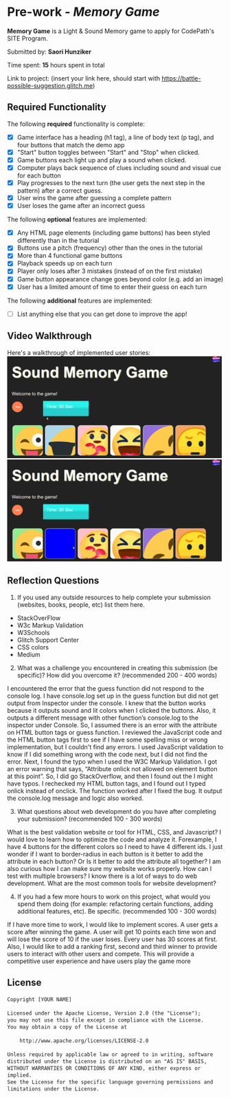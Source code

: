 # Pre-work - *Memory Game*

**Memory Game** is a Light & Sound Memory game to apply for CodePath's SITE Program. 

Submitted by: **Saori Hunziker**

Time spent: **15** hours spent in total

Link to project: (insert your link here, should start with https://battle-possible-suggestion.glitch.me)

## Required Functionality

The following **required** functionality is complete:

* [x] Game interface has a heading (h1 tag), a line of body text (p tag), and four buttons that match the demo app
* [x] "Start" button toggles between "Start" and "Stop" when clicked. 
* [x] Game buttons each light up and play a sound when clicked. 
* [x] Computer plays back sequence of clues including sound and visual cue for each button
* [x] Play progresses to the next turn (the user gets the next step in the pattern) after a correct guess. 
* [x] User wins the game after guessing a complete pattern
* [x] User loses the game after an incorrect guess

The following **optional** features are implemented:

* [x] Any HTML page elements (including game buttons) has been styled differently than in the tutorial
* [x] Buttons use a pitch (frequency) other than the ones in the tutorial
* [x] More than 4 functional game buttons
* [x] Playback speeds up on each turn
* [x] Player only loses after 3 mistakes (instead of on the first mistake)
* [x] Game button appearance change goes beyond color (e.g. add an image)
* [x] User has a limited amount of time to enter their guess on each turn

The following **additional** features are implemented:

- [ ] List anything else that you can get done to improve the app!

## Video Walkthrough

Here's a walkthrough of implemented user stories:<br>
<img src="https://github.com/Kijimu7/Memory-Game/blob/main/memorygame1.gif" width="500"><br>
<img src="https://github.com/Kijimu7/Memory-Game/blob/main/memorygame.gif" width="500">



## Reflection Questions
1. If you used any outside resources to help complete your submission (websites, books, people, etc) list them here. 

* StackOverFlow
* W3c Markup Validation
* W3Schools
* Glitch Support Center
* CSS colors
* Medium

2. What was a challenge you encountered in creating this submission (be specific)? How did you overcome it? (recommended 200 - 400 words) 

I encountered the error that the guess function did not respond to the console log. I have console.log set up in the guess function but did not get output from Inspector under the console. I knew that the button works because it outputs sound and lit colors when I clicked the buttons. Also, it outputs a different message with other function’s console.log to the inspector under Console. So, I assumed there is an error with the attribute on HTML button tags or guess function. I reviewed the JavaScript code and the HTML button tags first to see if I have some spelling miss or wrong implementation, but I couldn't find any errors. I used JavaScript validation to know if I did something wrong with the code next, but I did not find the error. Next, I found the typo when I used the W3C Markup Validation. I got an error warning that says, “Attribute onlick not allowed on element button at this point”. So, I did go StackOverflow, and then I found out the I might have typos. I rechecked my HTML button tags, and I found out I typed onlick instead of onclick. The function worked after I fixed the bug. It output the console.log message and logic also worked.

3. What questions about web development do you have after completing your submission? (recommended 100 - 300 words) 

What is the best validation website or tool for HTML, CSS, and Javascript? I would love to learn how to optimize the code and analyze it. Forexample, I have 4 buttons for the different colors so I need to have 4 different ids. I just wonder if I want to border-radius in each button is it better to add the attribute in each button? Or Is it better to add the attribute all together? I am also curious how I can make sure my website works properly. How can I test with multiple browsers?  I know there is a lot of ways to do web development. What are the most common tools for website development?

4. If you had a few more hours to work on this project, what would you spend them doing (for example: refactoring certain functions, adding additional features, etc). Be specific. (recommended 100 - 300 words) 

If I have more time to work, I would like to implement scores. A user gets a score after winning the game. A user will get 10 points each time won and will lose the score of 10 if the user loses. Every user has 30 scores at first. Also, I would like to add a ranking first, second and third winner to provide users to interact with other users and compete. This will provide a competitive user experience and have users play the game more



## License

    Copyright [YOUR NAME]

    Licensed under the Apache License, Version 2.0 (the "License");
    you may not use this file except in compliance with the License.
    You may obtain a copy of the License at

        http://www.apache.org/licenses/LICENSE-2.0

    Unless required by applicable law or agreed to in writing, software
    distributed under the License is distributed on an "AS IS" BASIS,
    WITHOUT WARRANTIES OR CONDITIONS OF ANY KIND, either express or implied.
    See the License for the specific language governing permissions and
    limitations under the License.
